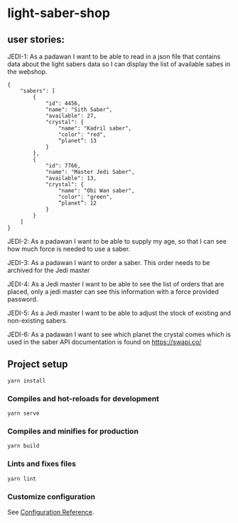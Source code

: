 # light-saber-shop

## user stories:
JEDI-1​:​ As a padawan I want to be able to read in a json file that contains data about the light sabers data so I can display the list of available sabes in the webshop. 
```
{ 
    "sabers": [ 
        { 
            "id": 4456, 
            "name": "Sith Saber", 
            "available": 27, 
            "crystal": { 
                "name": "Kadril saber", 
                "color": "red", 
                “planet”: 13 
            } 
        }, 
        { 
            "id": 7766, 
            "name": "Master Jedi Saber", 
            "available": 13, 
            "crystal": { 
                "name": "Obi Wan saber", 
                "color": "green", 
                “planet”: 12 
            } 
        } 
    ] 
}

```
JEDI-2​: As a padawan I want to be able to supply my age, so that I can see how much force is needed to use a saber.

JEDI-3​:​ As a padawan I want to order a saber. This order needs to be archived for the Jedi master

JEDI-4​: ​As a Jedi master I want to be able to see the list of orders that are placed, only a jedi master can see this information with a force provided password.

JEDI-5​: ​As a Jedi master I want to be able to adjust the stock of existing and non-existing sabers.

JEDI-6​: As a padawan I want to see which planet the crystal comes which is used in the saber API documentation is found on https://swapi.co/ 


## Project setup
```
yarn install
```

### Compiles and hot-reloads for development
```
yarn serve
```

### Compiles and minifies for production
```
yarn build
```

### Lints and fixes files
```
yarn lint
```

### Customize configuration
See [Configuration Reference](https://cli.vuejs.org/config/).
